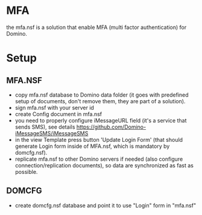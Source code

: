 # MFA

the mfa.nsf is a solution that enable MFA (multi factor authentication) for Domino.

# Setup

## MFA.NSF

- copy mfa.nsf database to Domino data folder (it goes with predefined setup of documents, don't remove them, they are part of a solution).
- sign mfa.nsf with your server id
- create Config document in mfa.nsf
- you need to properly configure iMessageURL field (it's a service that sends SMS), see details https://github.com/Domino-iMessageSMS/iMessageSMS
- in the view Template press button 'Update Login Form' (that should generate Login form inside of MFA.nsf, which is mandatory by domcfg.nsf).
- replicate mfa.nsf to other Domino servers if needed (also configure connection/replication documents), so data are synchronized as fast as possible.

## DOMCFG

- create domcfg.nsf database and point it to use "Login" form in "mfa.nsf" 

